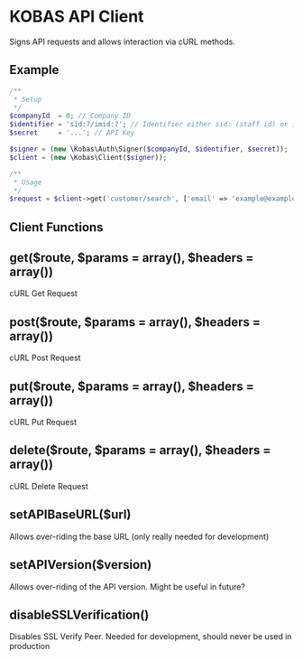 KOBAS API Client
=============

Signs API requests and allows interaction via cURL methods.

## Example

```php
/**
 * Setup
 */
$companyId  = 0; // Company ID
$identifier = 'sid:?/imid:?'; // Identifier either sid: (staff id) or imid: (integration member id) followed by the id provided.
$secret     = '...'; // API Key

$signer = (new \Kobas\Auth\Signer($companyId, $identifier, $secret));
$client = (new \Kobas\Client($signer));

/**
 * Usage
 */
$request = $client->get('customer/search', ['email' => 'example@example.com']);
```

## Client Functions

## get($route, $params = array(), $headers = array())
cURL Get Request

## post($route, $params = array(), $headers = array())
cURL Post Request

## put($route, $params = array(), $headers = array())
cURL Put Request

## delete($route, $params = array(), $headers = array())
cURL Delete Request

## setAPIBaseURL($url)
Allows over-riding the base URL (only really needed for development)

## setAPIVersion($version)
Allows over-riding of the API version. Might be useful in future?

## disableSSLVerification()
Disables SSL Verify Peer. Needed for development, should never be used in production
